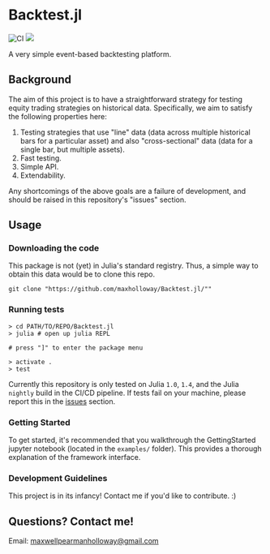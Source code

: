 # Backtest.jl
![CI](https://github.com/maxholloway/backtest/workflows/CI/badge.svg?branch=master)
[![](https://img.shields.io/badge/docs-dev-blue.svg)](https://maxholloway.github.io/Backtest.jl/dev/)

A very simple event-based backtesting platform.

## Background
The aim of this project is to have a straightforward strategy for testing equity trading strategies on historical data. Specifically, we aim to satisfy the following properties here:
1. Testing strategies that use "line" data (data across multiple historical bars for a particular asset) and also "cross-sectional" data (data for a single bar, but multiple assets).
2. Fast testing.
3. Simple API.
4. Extendability.

Any shortcomings of the above goals are a failure of development, and should be raised in this repository's "issues" section.

## Usage

### Downloading the code
This package is not (yet) in Julia's standard registry. Thus, a simple way to obtain this data would be to clone this repo.
```
git clone "https://github.com/maxholloway/Backtest.jl/""
```

### Running tests
```
> cd PATH/TO/REPO/Backtest.jl
> julia # open up julia REPL

# press "]" to enter the package menu

> activate .
> test
```
Currently this repository is only tested on Julia `1.0`, `1.4`, and the Julia `nightly` build in the CI/CD pipeline. If tests fail on your machine, please report this in the [issues](https://github.com/maxholloway/Backtest.jl/issues) section.

### Getting Started
To get started, it's recommended that you walkthrough the GettingStarted jupyter notebook (located in the `examples/` folder). This provides a thorough explanation of the framework interface.

### Development Guidelines
This project is in its infancy! Contact me if you'd like to contribute. :)

## Questions? Contact me!
Email: maxwellpearmanholloway@gmail.com
